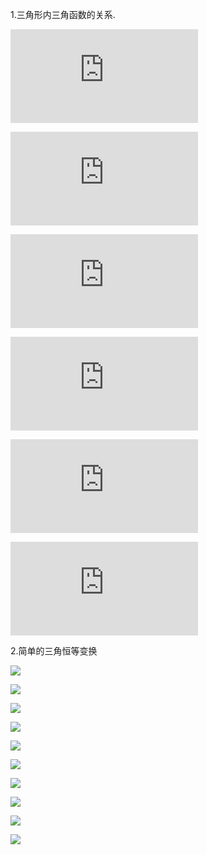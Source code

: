 1.三角形内三角函数的关系.

![sin(A+B)=sinC](https://latex.codecogs.com/png.latex?sin%28A%2BB%29%3DsinC)

![cos(A+B)=-cosC](https://latex.codecogs.com/png.latex?cos%28A%2BB%29%3D-cosC)

![tan(A+B)=-tanC](https://latex.codecogs.com/png.latex?tan%28A%2BB%29%3D-tanC)

![sin[(A+B)/2]=cos(C/2)](https://latex.codecogs.com/png.latex?sin%5B%28A%2BB%29/2%5D%3Dcos%28C/2%29)

![cos[(A+B)/2]=sin(C/2)](https://latex.codecogs.com/png.latex?cos%5B%28A%2BB%29/2%5D%3Dsin%28C/2%29)

![tan[(A+B)/2]=cot(C/2)](https://latex.codecogs.com/png.latex?tan%5B%28A%2BB%29/2%5D%3Dcot%28C/2%29)


2.简单的三角恒等变换

![](https://i.loli.net/2019/06/18/5d086df383e1630134.png)

![](https://i.loli.net/2019/06/18/5d086e5492d6180269.png)

![](https://i.loli.net/2019/06/18/5d086e7a1314936726.png)

![](https://i.loli.net/2019/06/18/5d086eb4833ac47514.png)

![](https://i.loli.net/2019/06/18/5d086f00a43e360130.png)

![](https://i.loli.net/2019/06/18/5d086f5e9b7be50792.png)

![](https://i.loli.net/2019/06/18/5d086f6d043f824182.png)

![](https://i.loli.net/2019/06/18/5d086f7a10cda59292.png)

![](https://i.loli.net/2019/06/18/5d087071c759365508.png)

![](https://i.loli.net/2019/06/18/5d087085dd70957288.png)
